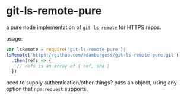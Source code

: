 # git-ls-remote-pure

a pure node implementation of `git ls-remote` for HTTPS repos.

usage:

```js
var lsRemote = require('git-ls-remote-pure');
lsRemote('https://github.com/adamburgess/git-ls-remote-pure.git')
  .then(refs => {
    // refs is an array of { ref, sha }
  })
```

need to supply authentication/other things? pass an object, using any option that `npm:request` supports.